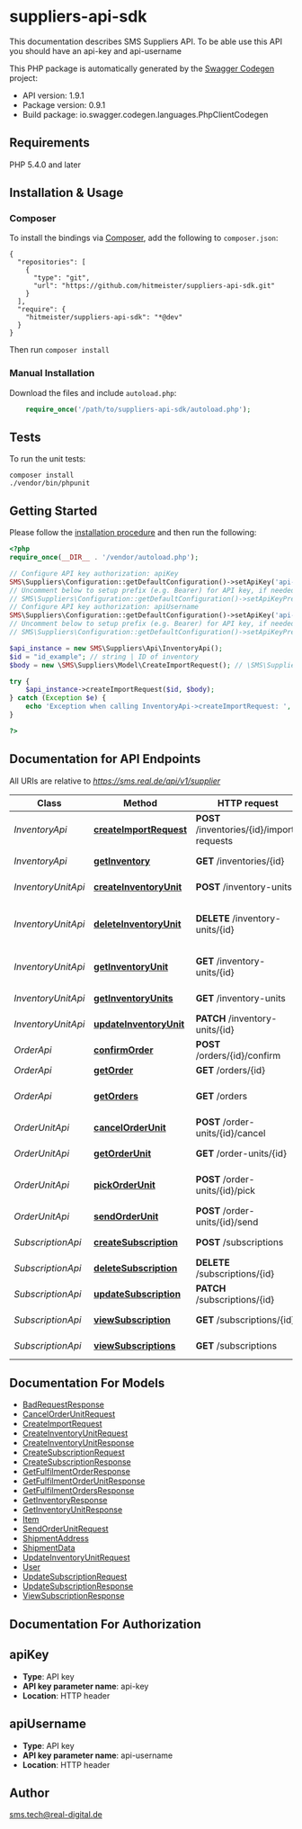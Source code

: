 # suppliers-api-sdk
This documentation describes SMS Suppliers API. To be able use this API you should have an api-key and api-username

This PHP package is automatically generated by the [Swagger Codegen](https://github.com/swagger-api/swagger-codegen) project:

- API version: 1.9.1
- Package version: 0.9.1
- Build package: io.swagger.codegen.languages.PhpClientCodegen

## Requirements

PHP 5.4.0 and later

## Installation & Usage
### Composer

To install the bindings via [Composer](http://getcomposer.org/), add the following to `composer.json`:

```
{
  "repositories": [
    {
      "type": "git",
      "url": "https://github.com/hitmeister/suppliers-api-sdk.git"
    }
  ],
  "require": {
    "hitmeister/suppliers-api-sdk": "*@dev"
  }
}
```

Then run `composer install`

### Manual Installation

Download the files and include `autoload.php`:

```php
    require_once('/path/to/suppliers-api-sdk/autoload.php');
```

## Tests

To run the unit tests:

```
composer install
./vendor/bin/phpunit
```

## Getting Started

Please follow the [installation procedure](#installation--usage) and then run the following:

```php
<?php
require_once(__DIR__ . '/vendor/autoload.php');

// Configure API key authorization: apiKey
SMS\Suppliers\Configuration::getDefaultConfiguration()->setApiKey('api-key', 'YOUR_API_KEY');
// Uncomment below to setup prefix (e.g. Bearer) for API key, if needed
// SMS\Suppliers\Configuration::getDefaultConfiguration()->setApiKeyPrefix('api-key', 'Bearer');
// Configure API key authorization: apiUsername
SMS\Suppliers\Configuration::getDefaultConfiguration()->setApiKey('api-username', 'YOUR_API_KEY');
// Uncomment below to setup prefix (e.g. Bearer) for API key, if needed
// SMS\Suppliers\Configuration::getDefaultConfiguration()->setApiKeyPrefix('api-username', 'Bearer');

$api_instance = new SMS\Suppliers\Api\InventoryApi();
$id = "id_example"; // string | ID of inventory
$body = new \SMS\Suppliers\Model\CreateImportRequest(); // \SMS\Suppliers\Model\CreateImportRequest | Inventory import request which stores all the necessary info

try {
    $api_instance->createImportRequest($id, $body);
} catch (Exception $e) {
    echo 'Exception when calling InventoryApi->createImportRequest: ', $e->getMessage(), PHP_EOL;
}

?>
```

## Documentation for API Endpoints

All URIs are relative to *https://sms.real.de/api/v1/supplier*

Class | Method | HTTP request | Description
------------ | ------------- | ------------- | -------------
*InventoryApi* | [**createImportRequest**](docs/Api/InventoryApi.md#createimportrequest) | **POST** /inventories/{id}/import-requests | Create new inventory import
*InventoryApi* | [**getInventory**](docs/Api/InventoryApi.md#getinventory) | **GET** /inventories/{id} | Find inventory by ID
*InventoryUnitApi* | [**createInventoryUnit**](docs/Api/InventoryUnitApi.md#createinventoryunit) | **POST** /inventory-units | Create new inventory unit
*InventoryUnitApi* | [**deleteInventoryUnit**](docs/Api/InventoryUnitApi.md#deleteinventoryunit) | **DELETE** /inventory-units/{id} | Delete inventory unit by supplier_item_id
*InventoryUnitApi* | [**getInventoryUnit**](docs/Api/InventoryUnitApi.md#getinventoryunit) | **GET** /inventory-units/{id} | Find inventory unit by supplier_item_id
*InventoryUnitApi* | [**getInventoryUnits**](docs/Api/InventoryUnitApi.md#getinventoryunits) | **GET** /inventory-units | Find all inventory units
*InventoryUnitApi* | [**updateInventoryUnit**](docs/Api/InventoryUnitApi.md#updateinventoryunit) | **PATCH** /inventory-units/{id} | Update inventory unit
*OrderApi* | [**confirmOrder**](docs/Api/OrderApi.md#confirmorder) | **POST** /orders/{id}/confirm | Confirm order
*OrderApi* | [**getOrder**](docs/Api/OrderApi.md#getorder) | **GET** /orders/{id} | Find order by ID
*OrderApi* | [**getOrders**](docs/Api/OrderApi.md#getorders) | **GET** /orders | Find all orders by given parameters
*OrderUnitApi* | [**cancelOrderUnit**](docs/Api/OrderUnitApi.md#cancelorderunit) | **POST** /order-units/{id}/cancel | Cancel an order unit
*OrderUnitApi* | [**getOrderUnit**](docs/Api/OrderUnitApi.md#getorderunit) | **GET** /order-units/{id} | Find order unit by ID
*OrderUnitApi* | [**pickOrderUnit**](docs/Api/OrderUnitApi.md#pickorderunit) | **POST** /order-units/{id}/pick | Change order unit status to &#39;picking&#39;
*OrderUnitApi* | [**sendOrderUnit**](docs/Api/OrderUnitApi.md#sendorderunit) | **POST** /order-units/{id}/send | Send an order unit
*SubscriptionApi* | [**createSubscription**](docs/Api/SubscriptionApi.md#createsubscription) | **POST** /subscriptions | Create new subscription
*SubscriptionApi* | [**deleteSubscription**](docs/Api/SubscriptionApi.md#deletesubscription) | **DELETE** /subscriptions/{id} | Delete existing subscription
*SubscriptionApi* | [**updateSubscription**](docs/Api/SubscriptionApi.md#updatesubscription) | **PATCH** /subscriptions/{id} | Update existing subscription
*SubscriptionApi* | [**viewSubscription**](docs/Api/SubscriptionApi.md#viewsubscription) | **GET** /subscriptions/{id} | View existing subscription
*SubscriptionApi* | [**viewSubscriptions**](docs/Api/SubscriptionApi.md#viewsubscriptions) | **GET** /subscriptions | Get all existing subscriptions


## Documentation For Models

 - [BadRequestResponse](docs/Model/BadRequestResponse.md)
 - [CancelOrderUnitRequest](docs/Model/CancelOrderUnitRequest.md)
 - [CreateImportRequest](docs/Model/CreateImportRequest.md)
 - [CreateInventoryUnitRequest](docs/Model/CreateInventoryUnitRequest.md)
 - [CreateInventoryUnitResponse](docs/Model/CreateInventoryUnitResponse.md)
 - [CreateSubscriptionRequest](docs/Model/CreateSubscriptionRequest.md)
 - [CreateSubscriptionResponse](docs/Model/CreateSubscriptionResponse.md)
 - [GetFulfilmentOrderResponse](docs/Model/GetFulfilmentOrderResponse.md)
 - [GetFulfilmentOrderUnitResponse](docs/Model/GetFulfilmentOrderUnitResponse.md)
 - [GetFulfilmentOrdersResponse](docs/Model/GetFulfilmentOrdersResponse.md)
 - [GetInventoryResponse](docs/Model/GetInventoryResponse.md)
 - [GetInventoryUnitResponse](docs/Model/GetInventoryUnitResponse.md)
 - [Item](docs/Model/Item.md)
 - [SendOrderUnitRequest](docs/Model/SendOrderUnitRequest.md)
 - [ShipmentAddress](docs/Model/ShipmentAddress.md)
 - [ShipmentData](docs/Model/ShipmentData.md)
 - [UpdateInventoryUnitRequest](docs/Model/UpdateInventoryUnitRequest.md)
 - [User](docs/Model/User.md)
 - [UpdateSubscriptionRequest](docs/Model/UpdateSubscriptionRequest.md)
 - [UpdateSubscriptionResponse](docs/Model/UpdateSubscriptionResponse.md)
 - [ViewSubscriptionResponse](docs/Model/ViewSubscriptionResponse.md)


## Documentation For Authorization


## apiKey

- **Type**: API key
- **API key parameter name**: api-key
- **Location**: HTTP header

## apiUsername

- **Type**: API key
- **API key parameter name**: api-username
- **Location**: HTTP header


## Author

sms.tech@real-digital.de


